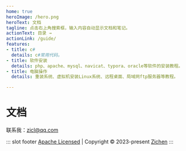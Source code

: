 ```yaml
---
home: true
heroImage: /hero.png
heroText: 文档
tagline: 点击右上角搜索框，输入内容自动显示文档和笔记。
actionText: 目录 →
actionLink: /guide/
features:
- title: c#
  details: c#常用代码。
- title: 软件安装
  details: php、apache、mysql、navicat、typora、oracle等软件的安装教程。
- title: 电脑操作
  details: 重装系统、虚拟机安装Linux系统、远程桌面、局域网ftp服务器等教程。

---
```


# 文档

联系我：zicl@qq.com

::: slot footer
[Apache Licensed](http://www.apache.org/licenses/LICENSE-2.0) | Copyright © 2023-present <a target="_blank" href="http://zichenlbl.github.io/about">Zichen</a>
:::